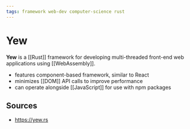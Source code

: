 ```yaml
---
tags: framework web-dev computer-science rust
---
```


# Yew

**Yew** is a [[Rust]] framework for developing multi-threaded front-end web applications using [[WebAssembly]].

- features component-based framework, similar to React
- minimizes [[DOM]] API calls to improve performance
- can operate alongside [[JavaScript]] for use with npm packages

## Sources

- <https://yew.rs>
